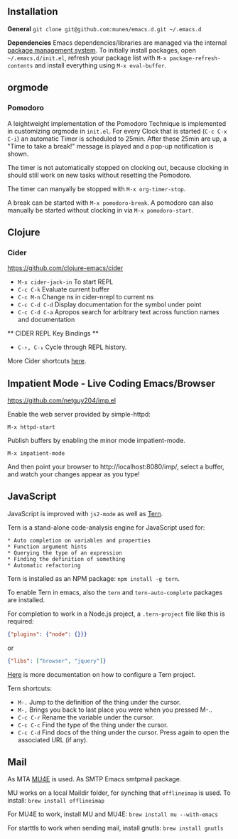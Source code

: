 ## Installation

**General**
`git clone git@github.com:munen/emacs.d.git ~/.emacs.d`

**Dependencies**
Emacs dependencies/libraries are managed via the internal
[package management system](https://www.gnu.org/software/emacs/manual/html_node/emacs/Packages.html#Packages). To
initially install packages, open `~/.emacs.d/init.el`, refresh your
package list with `M-x package-refresh-contents` and install
everything using `M-x eval-buffer`.

## orgmode
### Pomodoro
A leightweight implementation of the Pomodoro Technique is
implemented in customizing orgmode in `init.el`. For every Clock that
is started (`C-c C-x C-i`) an automatic Timer is scheduled to
25min. After these 25min are up, a "Time to take a break!" message is
played and a pop-up notification is shown.

The timer is not automatically stopped on clocking out, because
clocking in should still work on new tasks without resetting the
Pomodoro.

The timer can manyally be stopped with `M-x org-timer-stop`.

A break can be started with `M-x pomodoro-break`. A pomodoro can also
manually be started without clocking in via `M-x pomodoro-start`.

## Clojure

### Cider
https://github.com/clojure-emacs/cider

* `M-x cider-jack-in` To start REPL
* `C-c C-k` Evaluate current buffer
* `C-c M-n` Change ns in cider-nrepl to current ns
* `C-c C-d C-d` Display documentation for the symbol under point
* `C-c C-d C-a` Apropos search for arbitrary text across function names and documentation

** CIDER REPL Key Bindings **

* `C-↑, C-↓` Cycle through REPL history.

More Cider shortcuts [here](https://github.com/clojure-emacs/cider#cider-mode).

## Impatient Mode - Live Coding Emacs/Browser

https://github.com/netguy204/imp.el

Enable the web server provided by simple-httpd:

    M-x httpd-start

Publish buffers by enabling the minor mode impatient-mode.

    M-x impatient-mode

And then point your browser to http://localhost:8080/imp/, select a
buffer, and watch your changes appear as you type!

## JavaScript

JavaScript is improved with `js2-mode` as well as [Tern](http://ternjs.net/).

Tern is a stand-alone code-analysis engine for JavaScript used for:

    * Auto completion on variables and properties
    * Function argument hints
    * Querying the type of an expression
    * Finding the definition of something
    * Automatic refactoring

Tern is installed as an NPM package: `npm install -g tern`.

To enable Tern in emacs, also the `tern` and `tern-auto-complete`
packages are installed.

For completion to work in a Node.js project, a `.tern-project` file like this is required:

```json
{"plugins": {"node": {}}}
```

or
```json
{"libs": ["browser", "jquery"]}
```

[Here](http://ternjs.net/doc/manual.html#configuration) is more
documentation on how to configure a Tern project.

Tern shortcuts:

* `M-.` Jump to the definition of the thing under the cursor.
* `M-,` Brings you back to last place you were when you pressed M-..
* `C-c C-r` Rename the variable under the cursor.
* `C-c C-c` Find the type of the thing under the cursor.
* `C-c C-d` Find docs of the thing under the cursor. Press again to open the associated URL (if any).


## Mail

As MTA [MU4E](http://www.djcbsoftware.nl/code/mu/mu4e/) is used. As
SMTP Emacs smtpmail package.

MU works on a local Maildir folder, for synching that `offlineimap` is
used. To install:
`brew install offlineimap`

For MU4E to work, install MU and MU4E:
`brew install mu --with-emacs`

For starttls to work when sending mail, install gnutls:
`brew install gnutls`
